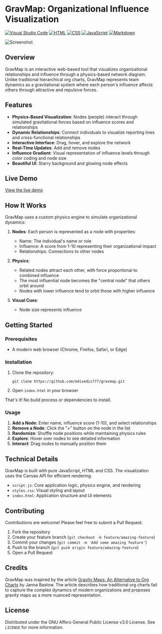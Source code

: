 # GravMap: Organizational Influence Visualization
[![Visual Studio Code](https://custom-icon-badges.demolab.com/badge/Visual%20Studio%20Code-0078d7.svg?logo=vsc&logoColor=white)](#)
[![HTML](https://img.shields.io/badge/HTML-%23E34F26.svg?logo=html5&logoColor=white)](#)
[![CSS](https://img.shields.io/badge/CSS-1572B6?logo=css3&logoColor=fff)](#)
[![JavaScript](https://img.shields.io/badge/JavaScript-F7DF1E?logo=javascript&logoColor=000)](#)
[![Markdown](https://img.shields.io/badge/Markdown-%23000000.svg?logo=markdown&logoColor=white)](#)


![Screenshot](https://github.com/user-attachments/assets/e84a370e-d27d-4038-9ebc-39ea9f73ab05)


## Overview

GravMap is an interactive web-based tool that visualizes organizational relationships and influence through a physics-based network diagram. Unlike traditional hierarchical org charts, GravMap represents team dynamics as a gravitational system where each person's influence affects others through attractive and repulsive forces.

## Features

- **Physics-Based Visualization**: Nodes (people) interact through simulated gravitational forces based on influence scores and relationships
- **Dynamic Relationships**: Connect individuals to visualize reporting lines and cross-functional relationships
- **Interactive Interface**: Drag, hover, and explore the network
- **Real-Time Updates**: Add and remove nodes
- **Influence Gradient**: Visual representation of influence levels through color coding and node size
- **Beautiful UI**: Starry background and glowing node effects 

## Live Demo

[View the live demo](https://edisedis777.github.io/GravMap/)

## How It Works

GravMap uses a custom physics engine to simulate organizational dynamics:

1. **Nodes**: Each person is represented as a node with properties:
   - Name: The individual's name or role
   - Influence: A score from 1-10 representing their organizational impact
   - Relationships: Connections to other nodes

2. **Physics**:
   - Related nodes attract each other, with force proportional to combined influence
   - The most influential node becomes the "central node" that others orbit around
   - Nodes with lower influence tend to orbit those with higher influence

3. **Visual Cues**:
   - Node size represents influence

## Getting Started

### Prerequisites

- A modern web browser (Chrome, Firefox, Safari, or Edge)

### Installation

1. Clone the repository:
   ```
   git clone https://github.com/edisedis777/gravmap.git
   ```

2. Open `index.html` in your browser

That's it! No build process or dependencies to install.

### Usage

1. **Add a Node**: Enter name, influence score (1-10), and select relationships
2. **Remove a Node**: Click the "×" button on the node in the list
3. **Randomize**: Shuffle node positions while maintaining physics rules
4. **Explore**: Hover over nodes to see detailed information
5. **Interact**: Drag nodes to manually position them

## Technical Details

GravMap is built with pure JavaScript, HTML and CSS. The visualization uses the Canvas API for efficient rendering.

- `script.js`: Core application logic, physics engine, and rendering
- `styles.css`: Visual styling and layout
- `index.html`: Application structure and UI elements


## Contributing

Contributions are welcome! Please feel free to submit a Pull Request.

1. Fork the repository
2. Create your feature branch (`git checkout -b feature/amazing-feature`)
3. Commit your changes (`git commit -m 'Add some amazing feature'`)
4. Push to the branch (`git push origin feature/amazing-feature`)
5. Open a Pull Request


## Credits

GravMap was inspired by the article [Gravity Maps: An Alternative to Org Charts](https://www.leadinginproduct.com/p/gravity-maps-an-alternative-to-org-charts) by Janna Bastow. The article describes how traditional org charts fail to capture the complex dynamics of modern organizations and proposes gravity maps as a more nuanced representation.


## License

Distributed under the GNU Affero General Public License v3.0 License. See `LICENSE` for more information.

